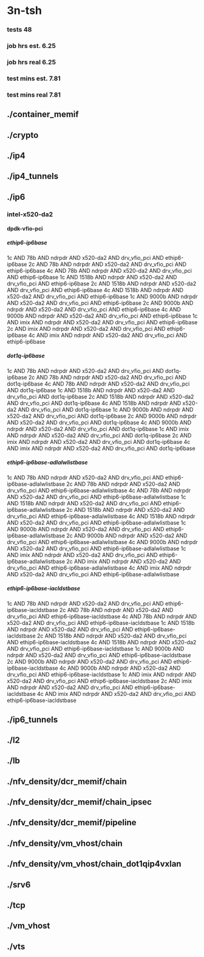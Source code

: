 # 3n-tsh
### tests 48
### job hrs est. 6.25
### job hrs real 6.25
### test mins est. 7.81
### test mins real 7.81
## ./container_memif
## ./crypto
## ./ip4
## ./ip4_tunnels
## ./ip6
### intel-x520-da2
#### dpdk-vfio-pci
##### ethip6-ip6base
1c AND 78b AND ndrpdr AND x520-da2 AND drv_vfio_pci AND ethip6-ip6base
2c AND 78b AND ndrpdr AND x520-da2 AND drv_vfio_pci AND ethip6-ip6base
4c AND 78b AND ndrpdr AND x520-da2 AND drv_vfio_pci AND ethip6-ip6base
1c AND 1518b AND ndrpdr AND x520-da2 AND drv_vfio_pci AND ethip6-ip6base
2c AND 1518b AND ndrpdr AND x520-da2 AND drv_vfio_pci AND ethip6-ip6base
4c AND 1518b AND ndrpdr AND x520-da2 AND drv_vfio_pci AND ethip6-ip6base
1c AND 9000b AND ndrpdr AND x520-da2 AND drv_vfio_pci AND ethip6-ip6base
2c AND 9000b AND ndrpdr AND x520-da2 AND drv_vfio_pci AND ethip6-ip6base
4c AND 9000b AND ndrpdr AND x520-da2 AND drv_vfio_pci AND ethip6-ip6base
1c AND imix AND ndrpdr AND x520-da2 AND drv_vfio_pci AND ethip6-ip6base
2c AND imix AND ndrpdr AND x520-da2 AND drv_vfio_pci AND ethip6-ip6base
4c AND imix AND ndrpdr AND x520-da2 AND drv_vfio_pci AND ethip6-ip6base
##### dot1q-ip6base
1c AND 78b AND ndrpdr AND x520-da2 AND drv_vfio_pci AND dot1q-ip6base
2c AND 78b AND ndrpdr AND x520-da2 AND drv_vfio_pci AND dot1q-ip6base
4c AND 78b AND ndrpdr AND x520-da2 AND drv_vfio_pci AND dot1q-ip6base
1c AND 1518b AND ndrpdr AND x520-da2 AND drv_vfio_pci AND dot1q-ip6base
2c AND 1518b AND ndrpdr AND x520-da2 AND drv_vfio_pci AND dot1q-ip6base
4c AND 1518b AND ndrpdr AND x520-da2 AND drv_vfio_pci AND dot1q-ip6base
1c AND 9000b AND ndrpdr AND x520-da2 AND drv_vfio_pci AND dot1q-ip6base
2c AND 9000b AND ndrpdr AND x520-da2 AND drv_vfio_pci AND dot1q-ip6base
4c AND 9000b AND ndrpdr AND x520-da2 AND drv_vfio_pci AND dot1q-ip6base
1c AND imix AND ndrpdr AND x520-da2 AND drv_vfio_pci AND dot1q-ip6base
2c AND imix AND ndrpdr AND x520-da2 AND drv_vfio_pci AND dot1q-ip6base
4c AND imix AND ndrpdr AND x520-da2 AND drv_vfio_pci AND dot1q-ip6base
##### ethip6-ip6base-adlalwlistbase
1c AND 78b AND ndrpdr AND x520-da2 AND drv_vfio_pci AND ethip6-ip6base-adlalwlistbase
2c AND 78b AND ndrpdr AND x520-da2 AND drv_vfio_pci AND ethip6-ip6base-adlalwlistbase
4c AND 78b AND ndrpdr AND x520-da2 AND drv_vfio_pci AND ethip6-ip6base-adlalwlistbase
1c AND 1518b AND ndrpdr AND x520-da2 AND drv_vfio_pci AND ethip6-ip6base-adlalwlistbase
2c AND 1518b AND ndrpdr AND x520-da2 AND drv_vfio_pci AND ethip6-ip6base-adlalwlistbase
4c AND 1518b AND ndrpdr AND x520-da2 AND drv_vfio_pci AND ethip6-ip6base-adlalwlistbase
1c AND 9000b AND ndrpdr AND x520-da2 AND drv_vfio_pci AND ethip6-ip6base-adlalwlistbase
2c AND 9000b AND ndrpdr AND x520-da2 AND drv_vfio_pci AND ethip6-ip6base-adlalwlistbase
4c AND 9000b AND ndrpdr AND x520-da2 AND drv_vfio_pci AND ethip6-ip6base-adlalwlistbase
1c AND imix AND ndrpdr AND x520-da2 AND drv_vfio_pci AND ethip6-ip6base-adlalwlistbase
2c AND imix AND ndrpdr AND x520-da2 AND drv_vfio_pci AND ethip6-ip6base-adlalwlistbase
4c AND imix AND ndrpdr AND x520-da2 AND drv_vfio_pci AND ethip6-ip6base-adlalwlistbase
##### ethip6-ip6base-iacldstbase
1c AND 78b AND ndrpdr AND x520-da2 AND drv_vfio_pci AND ethip6-ip6base-iacldstbase
2c AND 78b AND ndrpdr AND x520-da2 AND drv_vfio_pci AND ethip6-ip6base-iacldstbase
4c AND 78b AND ndrpdr AND x520-da2 AND drv_vfio_pci AND ethip6-ip6base-iacldstbase
1c AND 1518b AND ndrpdr AND x520-da2 AND drv_vfio_pci AND ethip6-ip6base-iacldstbase
2c AND 1518b AND ndrpdr AND x520-da2 AND drv_vfio_pci AND ethip6-ip6base-iacldstbase
4c AND 1518b AND ndrpdr AND x520-da2 AND drv_vfio_pci AND ethip6-ip6base-iacldstbase
1c AND 9000b AND ndrpdr AND x520-da2 AND drv_vfio_pci AND ethip6-ip6base-iacldstbase
2c AND 9000b AND ndrpdr AND x520-da2 AND drv_vfio_pci AND ethip6-ip6base-iacldstbase
4c AND 9000b AND ndrpdr AND x520-da2 AND drv_vfio_pci AND ethip6-ip6base-iacldstbase
1c AND imix AND ndrpdr AND x520-da2 AND drv_vfio_pci AND ethip6-ip6base-iacldstbase
2c AND imix AND ndrpdr AND x520-da2 AND drv_vfio_pci AND ethip6-ip6base-iacldstbase
4c AND imix AND ndrpdr AND x520-da2 AND drv_vfio_pci AND ethip6-ip6base-iacldstbase
## ./ip6_tunnels
## ./l2
## ./lb
## ./nfv_density/dcr_memif/chain
## ./nfv_density/dcr_memif/chain_ipsec
## ./nfv_density/dcr_memif/pipeline
## ./nfv_density/vm_vhost/chain
## ./nfv_density/vm_vhost/chain_dot1qip4vxlan
## ./srv6
## ./tcp
## ./vm_vhost
## ./vts
